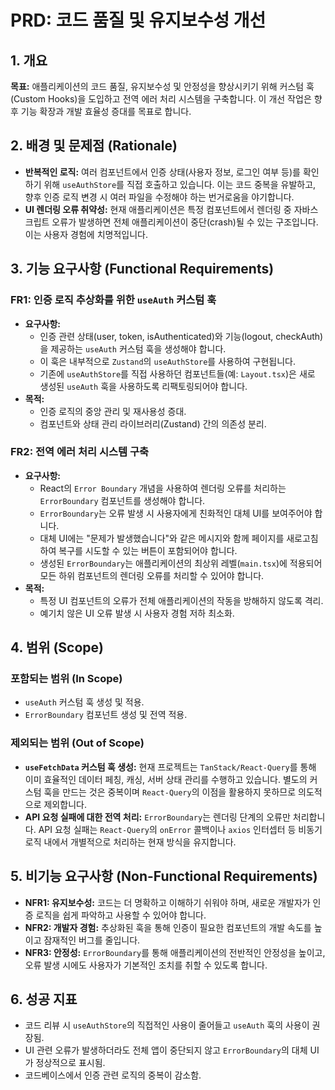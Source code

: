 # PRD: 코드 품질 및 유지보수성 개선

## 1. 개요

**목표:** 애플리케이션의 코드 품질, 유지보수성 및 안정성을 향상시키기 위해 커스텀 훅(Custom Hooks)을 도입하고 전역 에러 처리 시스템을 구축합니다. 이 개선 작업은 향후 기능 확장과 개발 효율성 증대를 목표로 합니다.

## 2. 배경 및 문제점 (Rationale)

- **반복적인 로직:** 여러 컴포넌트에서 인증 상태(사용자 정보, 로그인 여부 등)를 확인하기 위해 `useAuthStore`를 직접 호출하고 있습니다. 이는 코드 중복을 유발하고, 향후 인증 로직 변경 시 여러 파일을 수정해야 하는 번거로움을 야기합니다.
- **UI 렌더링 오류 취약성:** 현재 애플리케이션은 특정 컴포넌트에서 렌더링 중 자바스크립트 오류가 발생하면 전체 애플리케이션이 중단(crash)될 수 있는 구조입니다. 이는 사용자 경험에 치명적입니다.

## 3. 기능 요구사항 (Functional Requirements)

### FR1: 인증 로직 추상화를 위한 `useAuth` 커스텀 훅
- **요구사항:**
    - 인증 관련 상태(user, token, isAuthenticated)와 기능(logout, checkAuth)을 제공하는 `useAuth` 커스텀 훅을 생성해야 합니다.
    - 이 훅은 내부적으로 `Zustand`의 `useAuthStore`를 사용하여 구현됩니다.
    - 기존에 `useAuthStore`를 직접 사용하던 컴포넌트들(예: `Layout.tsx`)은 새로 생성된 `useAuth` 훅을 사용하도록 리팩토링되어야 합니다.
- **목적:**
    - 인증 로직의 중앙 관리 및 재사용성 증대.
    - 컴포넌트와 상태 관리 라이브러리(Zustand) 간의 의존성 분리.

### FR2: 전역 에러 처리 시스템 구축
- **요구사항:**
    - React의 `Error Boundary` 개념을 사용하여 렌더링 오류를 처리하는 `ErrorBoundary` 컴포넌트를 생성해야 합니다.
    - `ErrorBoundary`는 오류 발생 시 사용자에게 친화적인 대체 UI를 보여주어야 합니다.
    - 대체 UI에는 "문제가 발생했습니다"와 같은 메시지와 함께 페이지를 새로고침하여 복구를 시도할 수 있는 버튼이 포함되어야 합니다.
    - 생성된 `ErrorBoundary`는 애플리케이션의 최상위 레벨(`main.tsx`)에 적용되어 모든 하위 컴포넌트의 렌더링 오류를 처리할 수 있어야 합니다.
- **목적:**
    - 특정 UI 컴포넌트의 오류가 전체 애플리케이션의 작동을 방해하지 않도록 격리.
    - 예기치 않은 UI 오류 발생 시 사용자 경험 저하 최소화.

## 4. 범위 (Scope)

### 포함되는 범위 (In Scope)
- `useAuth` 커스텀 훅 생성 및 적용.
- `ErrorBoundary` 컴포넌트 생성 및 전역 적용.

### 제외되는 범위 (Out of Scope)
- **`useFetchData` 커스텀 훅 생성:** 현재 프로젝트는 `TanStack/React-Query`를 통해 이미 효율적인 데이터 페칭, 캐싱, 서버 상태 관리를 수행하고 있습니다. 별도의 커스텀 훅을 만드는 것은 중복이며 `React-Query`의 이점을 활용하지 못하므로 의도적으로 제외합니다.
- **API 요청 실패에 대한 전역 처리:** `ErrorBoundary`는 렌더링 단계의 오류만 처리합니다. API 요청 실패는 `React-Query`의 `onError` 콜백이나 `axios` 인터셉터 등 비동기 로직 내에서 개별적으로 처리하는 현재 방식을 유지합니다.

## 5. 비기능 요구사항 (Non-Functional Requirements)

- **NFR1: 유지보수성:** 코드는 더 명확하고 이해하기 쉬워야 하며, 새로운 개발자가 인증 로직을 쉽게 파악하고 사용할 수 있어야 합니다.
- **NFR2: 개발자 경험:** 추상화된 훅을 통해 인증이 필요한 컴포넌트의 개발 속도를 높이고 잠재적인 버그를 줄입니다.
- **NFR3: 안정성:** `ErrorBoundary`를 통해 애플리케이션의 전반적인 안정성을 높이고, 오류 발생 시에도 사용자가 기본적인 조치를 취할 수 있도록 합니다.

## 6. 성공 지표

- 코드 리뷰 시 `useAuthStore`의 직접적인 사용이 줄어들고 `useAuth` 훅의 사용이 권장됨.
- UI 관련 오류가 발생하더라도 전체 앱이 중단되지 않고 `ErrorBoundary`의 대체 UI가 정상적으로 표시됨.
- 코드베이스에서 인증 관련 로직의 중복이 감소함.

